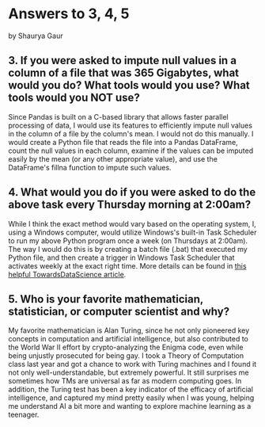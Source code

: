 # Answers to 3, 4, 5

by Shaurya Gaur

## 3. If you were asked to impute null values in a column of a file that was 365 Gigabytes, what would you do? What tools would you use? What tools would you NOT use?

Since Pandas is built on a C-based library that allows faster parallel processing of data, I would use its features to efficiently impute null values in the column of a file by the column's mean. I would not do this manually. I would create a Python file that reads the file into a Pandas DataFrame, count the null values in each column, examine if the values can be imputed easily by the mean (or any other appropriate value), and use the DataFrame's fillna function to impute such values.

## 4. What would you do if you were asked to do the above task every Thursday morning at 2:00am?

While I think the exact method would vary based on the operating system, I, using a Windows computer, would utilize Windows's built-in Task Scheduler to run my above Python program once a week (on Thursdays at 2:00am). The way I would do this is by creating a batch file (.bat) that executed my Python file, and then create a trigger in Windows Task Scheduler that activates weekly at the exact right time. More details can be found in [this helpful TowardsDataScience article](https://towardsdatascience.com/automate-your-python-scripts-with-task-scheduler-661d0a40b279).

## 5. Who is your favorite mathematician, statistician, or computer scientist and why?

My favorite mathematician is Alan Turing, since he not only pioneered key concepts in computation and artificial intelligence, but also contributed to the World War II effort by crypto-analyzing the Enigma code, even while being unjustly prosecuted for being gay. I took a Theory of Computation class last year and got a chance to work with Turing machines and I found it not only well-understandable, but extremely powerful. It still surprises me sometimes how TMs are universal as far as modern computing goes. In addition, the Turing test has been a key indicator of the efficacy of artificial intelligence, and captured my mind pretty easily when I was young, helping me understand AI a bit more and wanting to explore machine learning as a teenager.
